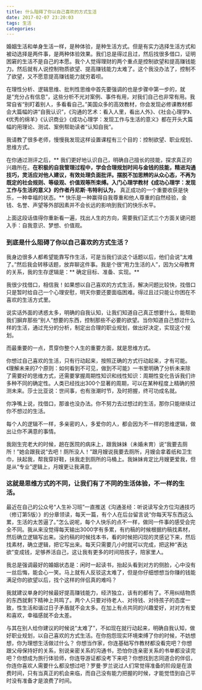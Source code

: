 ```yaml
---
title: 什么阻碍了你以自己喜欢的方式生活
date: 2017-02-07 23:20:03
tags: 生活
categories:
---
```


婚姻生活和单身生活一样，是种体验，是种生活方式。但是有实力选择生活方式和被动选择是两件事，是两种体验效果。我们总是得过且过，然后找很多借口，证明困窘的生活不是自己的本愿。我个人觉得理财的两个重点是控制欲望和提高赚钱能力。然后就有人说控制物质欲望、提高赚钱能力太难了。这个我没办法了，控制不了欲望，又不愿意提高赚钱能力就穷着呗。
<!--more-->
在理性分析、逻辑思维、批判性思维中首先要强调的也是步骤中第一步的，就是“充分占有信息”，这些分析不光对案例、事件有用，对我们自己也非常有用。我常自省“别盯着别人，多看看自己。”美国众多的高效教材，你会发现必修课教材都会大篇幅的讲“自我认识”，《沟通的艺术：看入人里，看出人外》、《社会心理学》、《优秀的绵羊》《认识商业》《成功心理学：发现工作与生活的意义》都在开头大篇幅的用理论、测试、案例帮助读者“认知自我”。

我请教了很多老师，慢慢我发现这样设置课程有三个目的：控制欲望、职业规划、思维方式。

在你通过测评之后，** 我们更好地认识自己，明确自己擅长的技能，探求真正的兴趣所在。**在积极的自我管理过程中，学会合理规划时间与金钱的技能，精进沟通技巧，灵活应对他人建议，有效处理负面批评。摆脱不加思辨的从众心态，不再为既定的社会规则、等级观、价值观等所束缚。入门心理学教材《成功心理学：发现工作与生活的意义》的作者丹尼斯·韦特利认为，** 真正成功的一个重要收获是快乐，一种幸福的状态。** 快乐是一种赢得自我尊重和他人尊重的自然经验，金钱、名誉、声望等外部因素并不会长远的影响到我们的快乐水平。

上面这段话值得你重新看一遍，找出人生的方向，需要我们正式三个方面关键问题入手：自我意识、梦想、价值观。

### 到底是什么阻碍了你以自己喜欢的方式生活？

我身边很多人都希望能靠写作生活，可是当我们谈这个话题以后，他们会说“太难了。”然后我会转移话题，放弃聊这件事。我是个很“用力生活的人”，因为父母教育的关系，我的生存逻辑是：** 确定目标、准备、实现。**

我很少找借口，相信我！如果想以自己喜欢的方式生活，解决问题比较快，找借口只是暂时给自己一个心理安慰，明天你要还要面临困难。得过且过只能让你困在不喜欢的生活方式里。

说实话外面的诱惑太多，明确的自我认知，让我们知道自己真正想要什么，能帮助我们摒弃那些“别人”想要的东西，控制那些不必要的欲望。当你知道自己想过什么样的生活，通过充分的分析，制定出合理的职业规划，做出好决定，实现这个规划。

而最重要的一点，贯穿你整个人生的重要方面，就是思维方式。

你想过自己喜欢的生活，只有行动起来，按照正确的方式行动起来，才有可能。《理解未来的7个原则：如何看到不可见，做到不可能》一书里明确了分析未来除了需要好的思维方式，还需要掌握周期性知识和线性知识：周期性变化告诉我们许多种不同的确定性。人类已经找出300个显著的周期，可以在某种程度上精确的预测未来。莎士比亚说：世间事，也有涨潮时节，及时把握，终可功成名就。

你净嘴上说，找借口，那谁也没办法。你不努力去过想过的生活，那你只能继续过你不想过的生活。

每个人的逻辑不一样，多亲密的人，多爱你的人，都会因为不一样的思维逻辑，做出让你不满意的事情。

我刚生完老大的时候，趟在医院的病床上，跟我妹妹（未婚未育）说“我要去厕所！”她会跟我说“去吧！厕所没人！”跟月嫂说我要去厕所，月嫂会拿着纸和卫生巾，扶起我，帮我穿好鞋，扶我走到厕所的马桶上。我妹妹肯定比月嫂更爱我，但是从“专业”逻辑上，月嫂更让我满意。

### 这就是思维方式的不同，让我们有了不同的生活体验，不一样的生活。

最近在自己的公众号“人生补习班”一直推送《沟通圣经：听说读写全方位沟通技巧（修订第5版）》的分章领读，每天一篇，有个人在后台留言说“你每天写东西这么累，生活的太苦逼了。”怎么说呢，每个人快乐的点不一样，做同一件事的感受会完全不同。我从来没觉得每天输出3000字有多累，有约稿的时候根据约稿找素材，然后确立逻辑写出来。没约稿的时候找本书，看的时候把闪现的灵感记下来，然后找素材，确立逻辑，把它写出来。每天只需要几小时就可以完成，把这种“表达欲”变成钱，足够养活自己，这让我有更多的时间陪孩子，陪家里人。

我总是强调最好的婚姻状态是：闲时一起读书，抬起头看到对方的侧脸，心中没有一丝后悔，能会心一笑。马上就有人反驳这太难了，但是你仔细想想当你赚的钱能满足你的欲望以后，找个这样的伴侣真的难吗？

我就建议单身的时候最好提高赚钱能力，经济独立，该有的都有了。不用纠结物质的东西就剩下精神上共鸣了。两个人只要对待老人、对待钱、对待孩子的态度一致，性生活和谐过日子矛盾就不会太多。在加上有点共同的兴趣爱好，对对方有爱和喜欢，幸福感就不会太差。

与其在别人给你建议的时候说“太难了”，不如现在就行动起来，明确自我认知，做好职业规划，以自己喜欢的方式生活。在你抱怨现实环境束缚了你的时候，不妨想想，你为理想生活做过什么？
你想当作家，你连基础写作教材都没看完吧？你想跟父母保持好的关系，别说亲密关系的沟通书，恐怕你连亲密关系的书单都没读完吧？你想成为旅行体验师，你连导游证都没考下来吧？你想找到志同道合的伴侣，你连你喜欢人需要什么都没想过吧？罗曼·罗兰说过人们常觉得准备的阶段是在浪费时间，只有当真正的机会来临，而自己没有能力把握的时候，才能觉悟到自己平时没有准备才是浪费了时间。